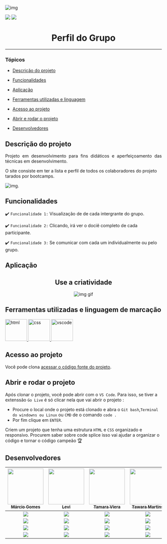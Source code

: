 ![img](https://i.imgur.com/E9UkunM.png)

<p align="center">
<div> 
  <img src="https://img.shields.io/static/v1?label=html&message=MARCAÇÃO&color=blue&style=for-the-badge&logo=HTML"/>
  <img src="https://img.shields.io/static/v1?label=css&message=estilização&color=red&style=for-the-badge&logo=CSS"/>
  
</div>
<h1 align="center"> Perfil do Grupo </h1>

<hr>



### Tópicos 

- [Descrição do projeto](#descrição-do-projeto)

- [Funcionalidades](#funcionalidades)

- [Aplicação](#aplicação)

- [Ferramentas utilizadas e linguagem](#ferramentas-utilizadas-e-linguagem-de-marcação)

- [Acesso ao projeto](#acesso-ao-projeto)

- [Abrir e rodar o projeto](#abrir-e-rodar-o-projeto)

- [Desenvolvedores](#desenvolvedores)

## Descrição do projeto 

<p align="justify">
 Projeto em desenvolvimento para fins didáticos e aperfeiçoamento das técnicas em desenvolvimento.

O site consiste em ter a lista e perfil de todos os colaboradores do projeto tarados por bootcamps.

![img.](https://inovamind.com.br/wp-content/uploads/2019/05/redesperfil-04_l-950x475.png)
</p>

## Funcionalidades

:heavy_check_mark: `Funcionalidade 1:` Visualização de de cada intergrante do grupo.

:heavy_check_mark: `Funcionalidade 2:` Clicando, irá ver o dociê completo de cada participante.

:heavy_check_mark: `Funcionalidade 3:` Se comunicar com cada um individualmente ou pelo grupo.

## Aplicação

<div align="center">

## Use a criatividade
![img gif](https://media.giphy.com/media/12Ixh68NnwXJnO/giphy.gif)

  </div>

###

## Ferramentas utilizadas e linguagem de marcação

<a href="https://pt.wikipedia.org/wiki/HTML5" target="_blank"> <img src="https://cdn.jsdelivr.net/gh/devicons/devicon/icons/html5/html5-original-wordmark.svg" alt="html" width="70" height="70"/> </a>
<a href="https://developer.mozilla.org/pt-BR/docs/Web/CSS" target="_blank"> <img src="https://cdn.jsdelivr.net/gh/devicons/devicon/icons/css3/css3-original-wordmark.svg" alt="css" width="70" height="70"/> </a> 
<a href="https://developer.mozilla.org/pt-BR/docs/Web/VSCODE" target="_blank"> <img src="https://cdn.jsdelivr.net/gh/devicons/devicon/icons/vscode/vscode-original-wordmark.svg" alt="vscode" width="70" height="70"/> </a> 

 

###

## Acesso ao projeto

Você pode clona [acessar o código fonte do projeto](https://github.com/taradosporbootcamps/perfil-do-grupo).

## Abrir e rodar o projeto

Após clonar o projeto, você pode abrir com o `VS Code`. Para isso, se tiver a extenssão `Go Live` é só clicar nela que vai abrir o projeto :

- Procure o local onde o projeto está clonado e abra o `Git bash`,`Terminal do windowns ou Linux` ou `CMD` de o comando `code .` 
- Por fim clique em `ENTER`.

Criem um projeto que tenha uma estrutura `HTML` e `CSS` organizado e responsivo.
Procurem saber sobre code splice isso vai ajudar a organizar o código e tornar o código campeão 🏆 

## Desenvolvedores

| [<img src="https://avatars.githubusercontent.com/u/83436068?v=4" width=115><br><sub>Márcio Gomes</sub>](https://github.com/marcio-sgomes) |  [<img src="https://avatars.githubusercontent.com/u/97966218?v=4" width=115><br><sub>Levi</sub>](https://github.com/levigtri) | [<img src="https://avatars.githubusercontent.com/u/76081373?v=4" width=115><br><sub>Tamara Viera</sub>](https://github.com/tamaraafvieira/) | [<img src="https://avatars.githubusercontent.com/u/89159427?v=4" width=115><br><sub>Tawara Martins</sub>](https://github.com/tawaramartins) |
| :---: | :---: | :---: | :---:
<img src="https://img.shields.io/badge/Ubuntu-E95420?style=for-the-badge&logo=ubuntu&logoColor=white" /> |<img src="https://img.shields.io/badge/Windows-0078D6?style=for-the-badge&logo=windows&logoColor=white" />  |<img src="https://img.shields.io/badge/Windows-0078D6?style=for-the-badge&logo=windows&logoColor=white" />  |<img src="https://img.shields.io/badge/Windows-0078D6?style=for-the-badge&logo=windows&logoColor=white" />  |    
<img src="https://img.shields.io/badge/LinkedIn-0077B5?style=for-the-badge&logo=linkedin&logoColor=white" /> | <img src="https://img.shields.io/badge/LinkedIn-0077B5?style=for-the-badge&logo=linkedin&logoColor=white" /> | <img src="https://img.shields.io/badge/LinkedIn-0077B5?style=for-the-badge&logo=linkedin&logoColor=white" /> | <img src="https://img.shields.io/badge/LinkedIn-0077B5?style=for-the-badge&logo=linkedin&logoColor=white" /> |
<img src="https://img.shields.io/badge/GitHub-100000?style=for-the-badge&logo=github&logoColor=white" /> | <img src="https://img.shields.io/badge/GitHub-100000?style=for-the-badge&logo=github&logoColor=white" />   |<img src="https://img.shields.io/badge/GitHub-100000?style=for-the-badge&logo=github&logoColor=white" /> | <img src="https://img.shields.io/badge/GitHub-100000?style=for-the-badge&logo=github&logoColor=white" />   |
<img src="https://img.shields.io/badge/Instagram-E4405F?style=for-the-badge&logo=instagram&logoColor=white" /> | <img src="https://img.shields.io/badge/Instagram-E4405F?style=for-the-badge&logo=instagram&logoColor=white"/> |<img src="https://img.shields.io/badge/Instagram-E4405F?style=for-the-badge&logo=instagram&logoColor=white" /> | <img src="https://img.shields.io/badge/Instagram-E4405F?style=for-the-badge&logo=instagram&logoColor=white"/> |
